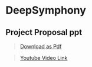 # DeepSymphony

## Project Proposal ppt

>[Download as Pdf]({{site.baseurl}}/assets/CS-671.pdf)

>[Youtube Video Link](https://www.youtube.com/watch?v=P7lFD0OE9zM&feature=youtu.be&fbclid=IwAR3gv4YB2-jONgYXhnAvKnqatP_4lbHu3jynKqmGxz6OcrEo1bSuZnENisk)
